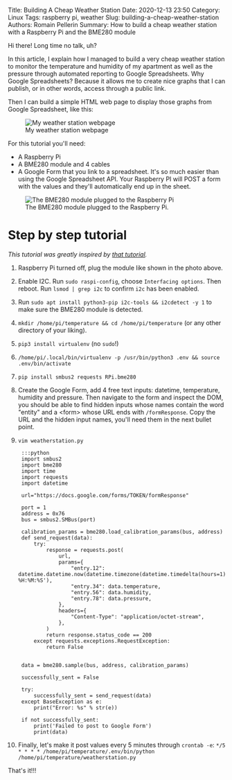 Title: Building A Cheap Weather Station
Date: 2020-12-13 23:50
Category: Linux
Tags: raspberry pi, weather
Slug: building-a-cheap-weather-station
Authors: Romain Pellerin
Summary: How to build a cheap weather station with a Raspberry Pi and the BME280 module

Hi there! Long time no talk, uh?

In this article, I explain how I managed to build a very cheap weather station to monitor the temperature and humidity of my apartment as well as the pressure through automated reporting to Google Spreadsheets. Why Google Spreadsheets? Because it allows me to create nice graphs that I can publish, or in other words, access through a public link.

Then I can build a simple HTML web page to display those graphs from Google Spreadsheet, like this:

<figure class="center">
<img src="{filename}/images/weather-station.png" alt="My weather station webpage" />
<figcaption>My weather station webpage</figcaption>
</figure>

For this tutorial you'll need:

- A Raspberry Pi
- A BME280 module and 4 cables
- A Google Form that you link to a spreadsheet. It's so much easier than using the Google Spreadsheet API. Your Raspberry PI will POST a form with the values and they'll automatically end up in the sheet.

<figure class="center">
<img src="{filename}/images/bme280.jpg" alt="The BME280 module plugged to the Raspberry Pi" />
<figcaption>The BME280 module plugged to the Raspberry Pi.</figcaption>
</figure>

# Step by step tutorial

*This tutorial was greatly inspired by [that tutorial](https://github.com/rm-hull/bme280).*

1. Raspberry Pi turned off, plug the module like shown in the photo above.
1. Enable I2C. Run `sudo raspi-config`, choose `Interfacing options`. Then reboot. Run `lsmod | grep i2c` to confirm `i2c` has been enabled.
1. Run `sudo apt install python3-pip i2c-tools && i2cdetect -y 1` to make sure the BME280 module is detected.
1. `mkdir /home/pi/temperature && cd /home/pi/temperature` (or any other directory of your liking).
1. `pip3 install virtualenv` (no `sudo`!)
1. `/home/pi/.local/bin/virtualenv -p /usr/bin/python3 .env && source .env/bin/activate`
1. `pip install smbus2 requests RPi.bme280`
1. Create the Google Form, add 4 free text inputs: datetime, temperature, humidity and pressure. Then navigate to the form and inspect the DOM, you should be able to find hidden inputs whose names contain the word "entity" and a &lt;form&gt; whose URL ends with `/formResponse`. Copy the URL and the hidden input names, you'll need them in the next bullet point.
1. `vim weatherstation.py`

        :::python
        import smbus2
        import bme280
        import time
        import requests
        import datetime

        url="https://docs.google.com/forms/TOKEN/formResponse"

        port = 1
        address = 0x76
        bus = smbus2.SMBus(port)

        calibration_params = bme280.load_calibration_params(bus, address)
        def send_request(data):
            try:
                response = requests.post(
                    url,
                    params={
                        "entry.12": datetime.datetime.now(datetime.timezone(datetime.timedelta(hours=1))).strftime('%Y/%m/%d %H:%M:%S'),
                        "entry.34": data.temperature,
                        "entry.56": data.humidity,
                        "entry.78": data.pressure,
                    },
                    headers={
                        "Content-Type": "application/octet-stream",
                    },
                )
                return response.status_code == 200
            except requests.exceptions.RequestException:
                return False


        data = bme280.sample(bus, address, calibration_params)

        successfully_sent = False

        try:
            successfully_sent = send_request(data)
        except BaseException as e:
            print("Error: %s" % str(e))

        if not successfully_sent:
            print('Failed to post to Google Form')
            print(data)


1. Finally, let's make it post values every 5 minutes through `crontab -e`: `*/5 * * * * /home/pi/temperature/.env/bin/python /home/pi/temperature/weatherstation.py`

That's it!!!
